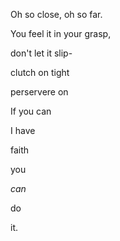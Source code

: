Oh so close, oh so far.

You feel it in your grasp, 

don't let it slip-

clutch on tight

perservere on

If you can

I have

faith

you 

_can_

do 

it. 
